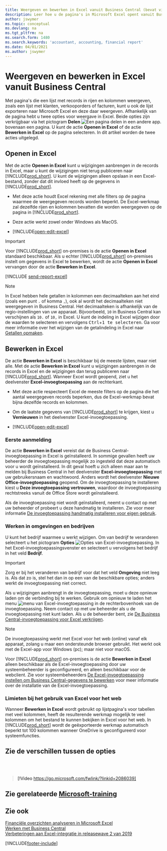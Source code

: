 ```yaml
---
title: Weergeven en bewerken in Excel vanuit Business Central (bevat video)
description: Leer hoe u de pagina's in Microsoft Excel opent vanuit Business Central voor betere gegevensanalyse.
author: jswymer
ms.topic: conceptual
ms.devlang: na
ms.tgt_pltfrm: na
ms.search.form: 1480
ms.search.keywords: 'accountant, accounting, financial report'
ms.date: 04/01/2021
ms.author: jswymer
---
```

# <a name="viewing-and-editing-in-excel-from-business-central" />Weergeven en bewerken in Excel vanuit Business Central

Met pagina's die een lijst met records in rijen en kolommen weergeven, zoals een lijst met klanten, verkooporders of facturen, kunt u ook de lijst exporteren naar Microsoft Excel en deze daar weergeven. Afhankelijk van de pagina hebt u twee opties voor weergave in Excel. Beide opties zijn verkrijgbaar via het pictogram **Delen** ![Een pagina delen in een andere app.](media/share-icon.png) bovenaan een pagina. U kunt de actie **Openen in Excel** of de actie **Bewerken in Excel** op de pagina selecteren. In dit artikel worden de twee acties uitgelegd.

## <a name="open-in-excel" />Openen in Excel

Met de actie **Openen in Excel** kunt u wijzigingen aanbrengen in de records in Excel, maar u kunt de wijzigingen niet terug publiceren naar [!INCLUDE[prod_short](includes/prod_short.md)]. U kunt de wijzigingen alleen opslaan in een Excel-bestand, zonder dat dit invloed heeft op de gegevens in [!INCLUDE[prod_short](includes/prod_short.md)].

- Met deze actie houdt Excel rekening met alle filters op de pagina waarmee de weergegeven records worden beperkt. De Excel-werkmap zal dezelfde rijen en kolommen bevatten die worden weergegeven op de pagina in [!INCLUDE[prod_short](includes/prod_short.md)].

- Deze actie werkt zowel onder Windows als MacOS.
- [!INCLUDE[open-edit-excel](includes/open-and-edit-excel.md)]

> [!IMPORTANT]
> Voor [!INCLUDE[prod_short](includes/prod_short.md)] on-premises is de actie **Openen in Excel** standaard beschikbaar. Als u echter [!INCLUDE[prod_short](includes/prod_short.md)] on-premises instelt om gegevens in Excel te bewerken, wordt de actie **Openen in Excel** vervangen door de actie **Bewerken in Excel**.

[!INCLUDE [send-report-excel](includes/send-report-excel.md)] 

> [!NOTE]
> In Excel hebben hele getallen in kolommen een decimaalteken aan het eind (zoals een punt `.` of komma `,`), ook al wordt het decimaalteken niet weergegeven in Business Central. Het decimaalteken is afhankelijk van de regio-instellingen van uw apparaat. Bijvoorbeeld, `10` in Business Central kan verschijnen als `10.` of `10,` in Excel. U kunt de indeling in Excel wijzigen door de waarden te selecteren en vervolgens <kbd>Ctrl</kbd>+<kbd>1 te selecteren</kbd>. Ga voor meer informatie over het wijzigen van de getalindeling in Excel naar [Getallen opmaken](https://support.microsoft.com/office/format-numbers-f27f865b-2dc5-4970-b289-5286be8b994a).


## <a name="edit-in-excel" />Bewerken in Excel

De actie **Bewerken in Excel** is beschikbaar bij de meeste lijsten, maar niet alle. Met de actie **Bewerken in Excel** kunt u wijzigingen aanbrengen in de records in Excel en de wijzigingen dan terug publiceren naar [!INCLUDE[prod_short](includes/prod_short.md)]. Wanneer Excel wordt geopend, ziet u het deelvenster **Excel-invoegtoepassing** aan de rechterkant.

- Met deze actie respecteert Excel de meeste filters op de pagina die het aantal weergegeven records beperken, dus de Excel-werkmap bevat bijna dezelfde records en kolommen.

- Om de laatste gegevens van [!INCLUDE[prod_short](includes/prod_short.md)] te krijgen, kiest u **Vernieuwen** in het deelvenster Excel-invoegtoepassing.
- [!INCLUDE[open-edit-excel](includes/open-and-edit-excel.md)]

### <a name="first-time-sign-in" />Eerste aanmelding

De actie **Bewerken in Excel** vereist dat de Business Central-invoegtoepassing in Excel is geïnstalleerd. In sommige gevallen heeft uw beheerder de invoegtoepassing mogelijk zo ingesteld dat deze automatisch voor u wordt geïnstalleerd. In dit geval hoeft u zich alleen maar aan te melden bij Business Central in het deelvenster **Excel-invoegtoepassing** met uw gebruikersnaam en wachtwoord. Anders wordt het deelvenster **Nieuwe Office-invoegtoepassing** geopend. Om de invoegtoepassing te installeren kiest u **Deze invoegtoepassing vertrouwen**, waardoor de invoegtoepassing rechtstreeks vanuit de Office Store wordt geïnstalleerd.

Als de invoegtoepassing niet wordt geïnstalleerd, neemt u contact op met uw beheerder of probeert u deze handmatig te installeren. Zie voor meer informatie [De invoegtoepassing handmatig installeren voor eigen gebruik](admin-deploy-excel-addin.md#install).

### <a name="work-across-environments-and-companies" />Werken in omgevingen en bedrijven

U kunt het bedrijf waarmee u werkt wijzigen. Om van bedrijf te veranderen selecteert u het pictogram **Opties** ![Opties van Excel-invoegtoepassing.](media/cogwheel.png "Opties van Excel-invoegtoepassing") In het Excel-invoegtoepassingsvenster en selecteert u vervolgens het bedrijf in het veld **Bedrijf**.  

> [!IMPORTANT]
> Zorg er bij het veranderen van bedrijf voor dat het veld **Omgeving** niet leeg is. Als dat zo is, stel het dan in op een van de beschikbare opties; anders werkt de invoegtoepassing niet correct.  

Als u wijzigingen aanbrengt in de invoegtoepassing, moet u deze opnieuw laden om de verbinding bij te werken. Gebruik om opnieuw te laden het menu ![menu van Excel-invoegtoepassing](media/excel-addin-menu.png "Menu van Excel-invoegtoepassing") in de rechterbovenhoek van de invoegtoepassing. Neem contact op met uw beheerder als u de invoegtoepassing niet kunt laden. Als u de beheerder bent, zie [De Business Central-invoegtoepassing voor Excel verkrijgen](admin-deploy-excel-addin.md).

> [!NOTE]
> De invoegtoepassing werkt met Excel voor het web (online) vanaf elk apparaat, zolang u maar een ondersteunde browser gebruikt. Het werkt ook met de Excel-app voor Windows (pc); maar niet voor macOS.
>
> Voor [!INCLUDE[prod_short](includes/prod_short.md)] on-premises is de actie **Bewerken in Excel** alleen beschikbaar als de Excel-invoegtoepassing door uw systeembeheerder is geconfigureerd, en alleen beschikbaar voor de webclient. Zie voor systeembeheerders [De Excel-invoegtoepassing instellen om Business Central-gegevens te bewerken](/dynamics365/business-central/dev-itpro/administration/configuring-excel-addin) voor meer informatie over de installatie van de Excel-invoegtoepassing.

### <a name="limits-when-using-excel-for-the-web" />Limieten bij het gebruik van Excel voor het web

Wanneer **Bewerken in Excel** wordt gebruikt op lijstpagina's voor tabellen met veel kolommen, heeft de resulterende werkmap mogelijk te veel kolommen om het bestand te kunnen bekijken in Excel voor het web. In [!INCLUDE[prod_short](includes/prod_short.md)] wordt de geëxporteerde werkmap automatisch beperkt tot 100 kolommen wanneer OneDrive is geconfigureerd voor systeemfuncties. 

## <a name="see-the-differences-between-the-options" />Zie de verschillen tussen de opties
<br><br>  

> [!Video https://go.microsoft.com/fwlink/?linkid=2086039]

## <a name="see-related-microsoft-training" />Zie gerelateerde [Microsoft-training](/training/modules/configure-powerbi-excel-dynamics-365-business-central/index)

## <a name="see-also" />Zie ook

[Financiële overzichten analyseren in Microsoft Excel](finance-analyze-excel.md)  
[Werken met Business Central](ui-work-product.md)  
[Verbeteringen aan Excel-integratie in releasewave 2 van 2019](/dynamics365-release-plan/2019wave2/dynamics365-business-central/enhancements-excel-integration)  


[!INCLUDE[footer-include](includes/footer-banner.md)]
